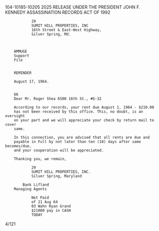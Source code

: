 104-10185-10205	2025 RELEASE UNDER THE PRESIDENT JOHN F. KENNEDY ASSASSINATION RECORDS ACT OF 1992

			
				29
				SUMIT HILL PROPERTIES, INC
				16th Street & East-West Highway,
				Silver Spring, Md.
			
		
	
		AMMUGE
		Support
		File
	
		
		REMINDER
		
		August 17, 1964.
		
			
		66
		Dear Mr. Roger Shea 6500 16th St., #G-32
		
		According to our records, your rent due August 1, 1964 - $210.00
		has not been received by this office. This, no doubt, is an oversight
		on your part and we will appreciate your check by return mail to cover
		same.

		In this connection, you are advised that all rents are due and
		payable in Full by not later than ten (10) days after same becomes/due,
		and your cooperation will be appreciated.

		Thanking you, we remain,
			
				29
				SUMIT HILL PROPERTIES, INC.
				Silver Spring, Maryland
			
			Bank Lifland
		Managing Agents
			
				Net Paid
				of 21 Aug 64
				03 Wahn Ryan Grand
				$21000 pay in CASH
				TODAY
			
			

4/121
